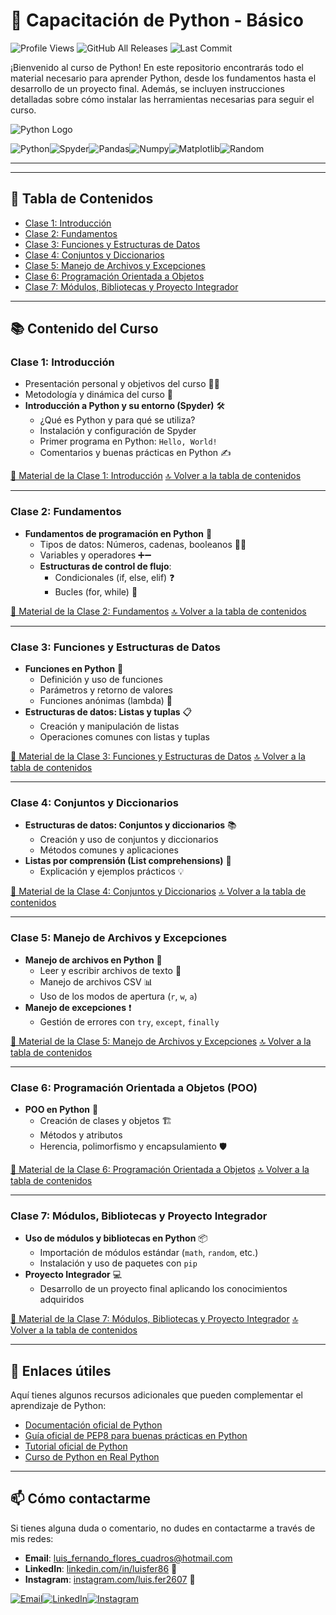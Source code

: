 # 🐍 **Capacitación de Python - Básico**

![Profile Views](https://komarev.com/ghpvc/?username=LuisFer2607&label=PROFILE+VIEWS&color=brightgreen&style=for-the-badge&logo=github) ![GitHub All Releases](https://img.shields.io/github/downloads/LuisFer2607/capacitaciones-python-basico/total?style=for-the-badge&logo=download) ![Last Commit](https://img.shields.io/github/last-commit/LuisFer2607/capacitaciones-python-basico?style=for-the-badge&logo=git)

¡Bienvenido al curso de Python! En este repositorio encontrarás todo el material necesario para aprender Python, desde los fundamentos hasta el desarrollo de un proyecto final. Además, se incluyen instrucciones detalladas sobre cómo instalar las herramientas necesarias para seguir el curso.

![Python Logo](https://www.python.org/static/community_logos/python-logo-master-v3-TM.png)

![Python](https://img.shields.io/badge/Python-4CAF50?style=for-the-badge&logo=python&logoColor=white)![Spyder](https://img.shields.io/badge/Spyder-FF0000?style=for-the-badge&logo=spyder-ide&logoColor=white)![Pandas](https://img.shields.io/badge/pandas-150458?style=for-the-badge&logo=pandas&logoColor=white)![Numpy](https://img.shields.io/badge/Numpy-013243?style=for-the-badge&logo=numpy&logoColor=white)![Matplotlib](https://img.shields.io/badge/Matplotlib-008080?style=for-the-badge&logo=python&logoColor=white)![Random](https://img.shields.io/badge/Random-3776AB?style=for-the-badge&logo=pypy&logoColor=white)

---
---

## 📑 Tabla de Contenidos
- [Clase 1: Introducción](#clase-1-introducción)
- [Clase 2: Fundamentos](#clase-2-fundamentos)
- [Clase 3: Funciones y Estructuras de Datos](#clase-3-funciones-y-estructuras-de-datos)
- [Clase 4: Conjuntos y Diccionarios](#clase-4-conjuntos-y-diccionarios)
- [Clase 5: Manejo de Archivos y Excepciones](#clase-5-manejo-de-archivos-y-excepciones)
- [Clase 6: Programación Orientada a Objetos](#clase-6-programación-orientada-a-objetos-poo)
- [Clase 7: Módulos, Bibliotecas y Proyecto Integrador](#clase-7-módulos-bibliotecas-y-proyecto-integrador)


---

## 📚 **Contenido del Curso**

### **Clase 1: Introducción**
- Presentación personal y objetivos del curso 👨‍🏫
- Metodología y dinámica del curso 📅
- **Introducción a Python y su entorno (Spyder)** 🛠️
  - ¿Qué es Python y para qué se utiliza?
  - Instalación y configuración de Spyder
  - Primer programa en Python: `Hello, World!`
  - Comentarios y buenas prácticas en Python ✍️

[📂 Material de la Clase 1: Introducción](./Clase1-Introduccion)
[🔝 Volver a la tabla de contenidos](#tabla-de-contenidos)

---

### **Clase 2: Fundamentos**
- **Fundamentos de programación en Python** 🧠
  - Tipos de datos: Números, cadenas, booleanos 🔢🔤
  - Variables y operadores ➕➖
  - **Estructuras de control de flujo**:
    - Condicionales (if, else, elif) ❓
    - Bucles (for, while) 🔁

[📂 Material de la Clase 2: Fundamentos](./Clase2-Fundamentos)
[🔝 Volver a la tabla de contenidos](#tabla-de-contenidos)

---

### **Clase 3: Funciones y Estructuras de Datos**
- **Funciones en Python** 🔧
  - Definición y uso de funciones
  - Parámetros y retorno de valores
  - Funciones anónimas (lambda) 📎
- **Estructuras de datos: Listas y tuplas** 📋
  - Creación y manipulación de listas
  - Operaciones comunes con listas y tuplas

[📂 Material de la Clase 3: Funciones y Estructuras de Datos](./Clase3-Funciones)
[🔝 Volver a la tabla de contenidos](#tabla-de-contenidos)

---
### **Clase 4: Conjuntos y Diccionarios**
- **Estructuras de datos: Conjuntos y diccionarios** 📚
  - Creación y uso de conjuntos y diccionarios
  - Métodos comunes y aplicaciones
- **Listas por comprensión (List comprehensions)** 📜
  - Explicación y ejemplos prácticos 💡

[📂 Material de la Clase 4: Conjuntos y Diccionarios](./Clase4-ConjuntosDiccionarios)
[🔝 Volver a la tabla de contenidos](#tabla-de-contenidos)

---
### **Clase 5: Manejo de Archivos y Excepciones**
- **Manejo de archivos en Python** 📄
  - Leer y escribir archivos de texto 📑
  - Manejo de archivos CSV 📊
  - Uso de los modos de apertura (`r`, `w`, `a`)
- **Manejo de excepciones** ❗
  - Gestión de errores con `try`, `except`, `finally`

[📂 Material de la Clase 5: Manejo de Archivos y Excepciones](./Clase5-ManejoArchivos)
[🔝 Volver a la tabla de contenidos](#tabla-de-contenidos)

---
### **Clase 6: Programación Orientada a Objetos (POO)**
- **POO en Python** 🧱
  - Creación de clases y objetos 🏗️
  - Métodos y atributos
  - Herencia, polimorfismo y encapsulamiento 🛡️

[📂 Material de la Clase 6: Programación Orientada a Objetos](./Clase6-POO)
[🔝 Volver a la tabla de contenidos](#tabla-de-contenidos)

---
### **Clase 7: Módulos, Bibliotecas y Proyecto Integrador**
- **Uso de módulos y bibliotecas en Python** 📦
  - Importación de módulos estándar (`math`, `random`, etc.)
  - Instalación y uso de paquetes con `pip`
- **Proyecto Integrador** 💻
  - Desarrollo de un proyecto final aplicando los conocimientos adquiridos

[📂 Material de la Clase 7: Módulos, Bibliotecas y Proyecto Integrador](./Clase7-ModulosProyecto)
[🔝 Volver a la tabla de contenidos](#tabla-de-contenidos)

---

## 🔗 Enlaces útiles

Aquí tienes algunos recursos adicionales que pueden complementar el aprendizaje de Python:

- [Documentación oficial de Python](https://docs.python.org/3/)
- [Guía oficial de PEP8 para buenas prácticas en Python](https://pep8.org/)
- [Tutorial oficial de Python](https://docs.python.org/3/tutorial/)
- [Curso de Python en Real Python](https://realpython.com/)

---

## 📫 **Cómo contactarme**

Si tienes alguna duda o comentario, no dudes en contactarme a través de mis redes:

- **Email**: [luis_fernando_flores_cuadros@hotmail.com](mailto:luis_fernando_flores_cuadros@hotmail.com)
- **LinkedIn**: [linkedin.com/in/luisfer86](https://www.linkedin.com/in/luisfer86/) 🔗
- **Instagram**: [instagram.com/luis.fer2607](https://www.instagram.com/luis.fer2607/) 📸

[![Email](https://img.shields.io/badge/Email-D14836?style=for-the-badge&logo=gmail&logoColor=white)](mailto:luis_fernando_flores_cuadros@hotmail.com)[![LinkedIn](https://img.shields.io/badge/LinkedIn-0077B5?style=for-the-badge&logo=linkedin&logoColor=white)](https://www.linkedin.com/in/luisfer86/)[![Instagram](https://img.shields.io/badge/Instagram-E4405F?style=for-the-badge&logo=instagram&logoColor=white)](https://www.instagram.com/luis.fer2607/)
